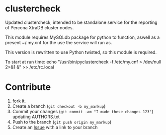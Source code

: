 clustercheck
============

Updated clustercheck, intended to be standalone service for the reporting of Percona XtraDB cluster nodes.

This module requires MySQLdb package for python to function, aswell as a present ~/.my.cnf for the use the service will run as.

This version is rewritten to use Python twisted, so this module is required.

To start at run time:
echo "/usr/bin/pyclustercheck -f /etc/my.cnf > /dev/null 2>&1 &" >> /etc/rc.local

Contribute
==========

1. fork it.
2. Create a branch (`git checkout -b my_markup`)
3. Commit your changes (`git commit -am "I made these changes 123"`) updating AUTHORS.txt
4. Push to the branch (`git push origin my_markup`)
5. Create an [Issue][1] with a link to your branch

[1]: https://github.com/Oneiroi/clustercheck/issues

